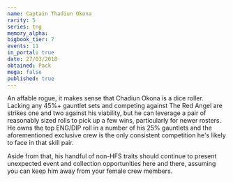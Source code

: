 ```yaml
---
name: Captain Thadiun Okona
rarity: 5
series: tng
memory_alpha:
bigbook_tier: 7
events: 11
in_portal: true
date: 27/03/2018
obtained: Pack
mega: false
published: true
---
```


An affable rogue, it makes sense that Chadiun Okona is a dice roller. Lacking any 45%+ gauntlet sets and competing against The Red Angel are strikes one and two against his viability, but he can leverage a pair of reasonably sized rolls to pick up a few wins, particularly for newer rosters. He owns the top ENG/DIP roll in a number of his 25% gauntlets and the aforementioned exclusive crew is the only consistent competition he's likely to face in that skill pair.

Aside from that, his handful of non-HFS traits should continue to present unexpected event and collection opportunities here and there, assuming you can keep him away from your female crew members.
